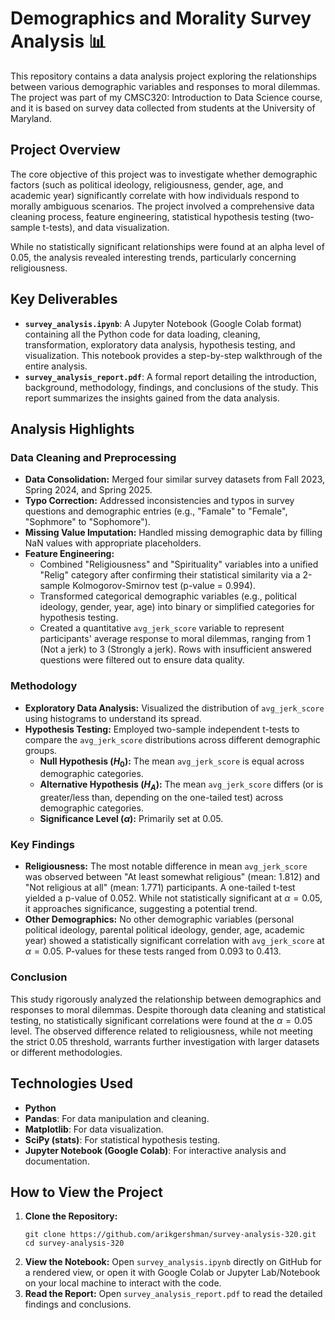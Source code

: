 # Demographics and Morality Survey Analysis 📊
This repository contains a data analysis project exploring the relationships between various demographic variables and responses to moral dilemmas. The project was part of my CMSC320: Introduction to Data Science course, and it is based on survey data collected from students at the University of Maryland.

## Project Overview

The core objective of this project was to investigate whether demographic factors (such as political ideology, religiousness, gender, age, and academic year) significantly correlate with how individuals respond to morally ambiguous scenarios. The project involved a comprehensive data cleaning process, feature engineering, statistical hypothesis testing (two-sample t-tests), and data visualization.

While no statistically significant relationships were found at an alpha level of $0.05$, the analysis revealed interesting trends, particularly concerning religiousness.

## Key Deliverables

* **`survey_analysis.ipynb`**: A Jupyter Notebook (Google Colab format) containing all the Python code for data loading, cleaning, transformation, exploratory data analysis, hypothesis testing, and visualization. This notebook provides a step-by-step walkthrough of the entire analysis.
* **`survey_analysis_report.pdf`**: A formal report detailing the introduction, background, methodology, findings, and conclusions of the study. This report summarizes the insights gained from the data analysis.

## Analysis Highlights

### Data Cleaning and Preprocessing

* **Data Consolidation:** Merged four similar survey datasets from Fall 2023, Spring 2024, and Spring 2025.
* **Typo Correction:** Addressed inconsistencies and typos in survey questions and demographic entries (e.g., "Famale" to "Female", "Sophmore" to "Sophomore").
* **Missing Value Imputation:** Handled missing demographic data by filling NaN values with appropriate placeholders.
* **Feature Engineering:**
    * Combined "Religiousness" and "Spirituality" variables into a unified "Relig" category after confirming their statistical similarity via a 2-sample Kolmogorov-Smirnov test (p-value = $0.994$).
    * Transformed categorical demographic variables (e.g., political ideology, gender, year, age) into binary or simplified categories for hypothesis testing.
    * Created a quantitative `avg_jerk_score` variable to represent participants' average response to moral dilemmas, ranging from 1 (Not a jerk) to 3 (Strongly a jerk). Rows with insufficient answered questions were filtered out to ensure data quality.

### Methodology

* **Exploratory Data Analysis:** Visualized the distribution of `avg_jerk_score` using histograms to understand its spread.
* **Hypothesis Testing:** Employed two-sample independent t-tests to compare the `avg_jerk_score` distributions across different demographic groups.
    * **Null Hypothesis ($H_0$):** The mean `avg_jerk_score` is equal across demographic categories.
    * **Alternative Hypothesis ($H_A$):** The mean `avg_jerk_score` differs (or is greater/less than, depending on the one-tailed test) across demographic categories.
    * **Significance Level ($\alpha$):** Primarily set at $0.05$.

### Key Findings

* **Religiousness:** The most notable difference in mean `avg_jerk_score` was observed between "At least somewhat religious" (mean: $1.812$) and "Not religious at all" (mean: $1.771$) participants. A one-tailed t-test yielded a p-value of $0.052$. While not statistically significant at $\alpha=0.05$, it approaches significance, suggesting a potential trend.
* **Other Demographics:** No other demographic variables (personal political ideology, parental political ideology, gender, age, academic year) showed a statistically significant correlation with `avg_jerk_score` at $\alpha=0.05$. P-values for these tests ranged from $0.093$ to $0.413$.

### Conclusion

This study rigorously analyzed the relationship between demographics and responses to moral dilemmas. Despite thorough data cleaning and statistical testing, no statistically significant correlations were found at the $\alpha=0.05$ level. The observed difference related to religiousness, while not meeting the strict $0.05$ threshold, warrants further investigation with larger datasets or different methodologies.

## Technologies Used

* **Python**
* **Pandas**: For data manipulation and cleaning.
* **Matplotlib**: For data visualization.
* **SciPy (stats)**: For statistical hypothesis testing.
* **Jupyter Notebook (Google Colab)**: For interactive analysis and documentation.

## How to View the Project

1.  **Clone the Repository:**
    ```
    git clone https://github.com/arikgershman/survey-analysis-320.git
    cd survey-analysis-320
    ```
2.  **View the Notebook:** Open `survey_analysis.ipynb` directly on GitHub for a rendered view, or open it with Google Colab or Jupyter Lab/Notebook on your local machine to interact with the code.
3.  **Read the Report:** Open `survey_analysis_report.pdf` to read the detailed findings and conclusions.
